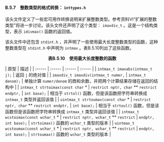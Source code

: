 #### B.5.7　整数类型的格式转换： `inttypes.h` 

该头文件定义了一些宏可用作转换说明来扩展整数类型。参考资料VI“扩展的整数类型”将进一步讨论。该头文件还声明了这个类型： `imaxdiv_t` 。这是一个结构类型，表示 `idivmax()` 函数的返回值。

该头文件中还包含 `stdint.h` ，并声明了一些使用最大长度整数类型的函数，这种整数类型在 `stdint.h` 中声明为 `intmax` 。表B.5.10列出了这些函数。

<center class="my_markdown"><b class="my_markdown">表B.5.10　使用最大长度整数的函数</b></center>

| 原型 | 描述 |
| :-----  | :-----  | :-----  | :-----  |
| `intmax_t imaxabs(intmax_t j);` | 返回 `j` 的绝对值 |
| `imaxdiv_t imaxdiv(intmax_t numer,` | `intmax_t denom);` | 单独计算 `numer/denom` 的商和余数，并把两个计算结果存储在返回的结构中 |
| `intmax_t strtoimax(const char`  * | `restrict nptr, char`  **  `restrict endptr,` | `int base);` | 相当于 `strtol()` 函数，但是该函数把字符串转换成 `intmax_t` 类型并返回该值 |
| `uintmax_t strtoumax(const char`  * | `restrict nptr, char`  **  `restrict endptr,` | `int base);` | 相当于 `strtoul()` 函数，但是该函数但是该函数把字符串转换成 `intmax_t` 类型并返回该值 |
| `intmax_t wcstoimax(const wchar_t`  * | `restrict nptr, wchar_t`  **  `restrict` | `endptr, int base);` | `strtoimax()` 函数的 `wchar_t` 类型的版本 |
| `uintmax_t wcstoumax(const wchar_t`  * | `restrict nptr, wchar_t`  **  `restrict` | `endptr, int base);` | `strtoumax()` 函数的 `wchar_t` 类型的版本 |

